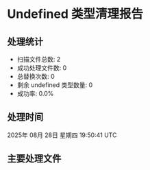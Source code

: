 # Undefined 类型清理报告

## 处理统计
- 扫描文件总数: 2
- 成功处理文件数: 0
- 总替换次数: 0
- 剩余 undefined 类型数量: 0
- 成功率: 0.0%

## 处理时间
2025年 08月 28日 星期四 19:50:41 UTC

## 主要处理文件
